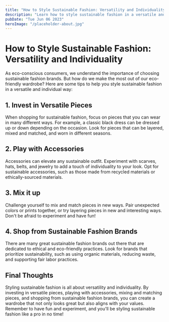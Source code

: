 ```yaml
---
title: "How to Style Sustainable Fashion: Versatility and Individuality"
description: "Learn how to style sustainable fashion in a versatile and individual way. Discover the best sustainable fashion brands and tips to make the most out of your eco-friendly wardrobe."
pubDate: "Tue Jun 06 2023"
heroImage: "/placeholder-about.jpg"
---
```


# How to Style Sustainable Fashion: Versatility and Individuality

As eco-conscious consumers, we understand the importance of choosing sustainable fashion brands. But how do we make the most out of our eco-friendly wardrobe? Here are some tips to help you style sustainable fashion in a versatile and individual way:

## 1. Invest in Versatile Pieces

When shopping for sustainable fashion, focus on pieces that you can wear in many different ways. For example, a classic black dress can be dressed up or down depending on the occasion. Look for pieces that can be layered, mixed and matched, and worn in different seasons.

## 2. Play with Accessories

Accessories can elevate any sustainable outfit. Experiment with scarves, hats, belts, and jewelry to add a touch of individuality to your look. Opt for sustainable accessories, such as those made from recycled materials or ethically-sourced materials.

## 3. Mix it up

Challenge yourself to mix and match pieces in new ways. Pair unexpected colors or prints together, or try layering pieces in new and interesting ways. Don&#39;t be afraid to experiment and have fun!

## 4. Shop from Sustainable Fashion Brands

There are many great sustainable fashion brands out there that are dedicated to ethical and eco-friendly practices. Look for brands that prioritize sustainability, such as using organic materials, reducing waste, and supporting fair labor practices.

## Final Thoughts

Styling sustainable fashion is all about versatility and individuality. By investing in versatile pieces, playing with accessories, mixing and matching pieces, and shopping from sustainable fashion brands, you can create a wardrobe that not only looks great but also aligns with your values. Remember to have fun and experiment, and you&#39;ll be styling sustainable fashion like a pro in no time!